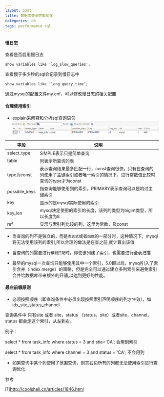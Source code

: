 ```yaml
---
layout: post
title: 数据库查询性能优化
categories: db
tags: performance sql
---
```


#### 慢日志
查看是否启用慢日志

    show variables like 'log_slow_queries';

查看慢于多少秒的sql会记录到慢日志中

    show variables like ‘long_query_time’;

通过mysql的配置文件my.cnf，可以修改慢日志的相关配置

#### 合理使用索引

*   explain来解释和分析sql查询语句
![explain](/images/database/explain.png)

|字段|说明|
|-|-|
|select_type|SIMPLE表示只是简单查询|
|table|列表示所查询的表|
|type为const|表示查询结果最多匹配一行，const查询很快，只有在查询的列使用了主键索引或者唯一索引的情况下，进行常数值比较时查询的type才为const|
|possible_keys|指查询能够使用到的索引，PRIMARY表示查询可以是哟过主键索引|
|key|显示的是mysql实际使用的索引|
|key_len|mysql决定使用的索引的长度，该列的类型为bigint类型，所以长度为8|
|ref|显示与索引列比较的列，这里为常数，及const|

*   当查询的列不是独立的，而是`表达式`或者`函数`的一部分时，这种情况下，mysql将无法使用该列的索引,所以合理的做法是在查之前,就计算出该值

*   当查询的列需要进行`模糊匹配`时，即使该列建了索引，也需要进行全表扫描

*   最早的mysql一次查询只能够使用其中一个索引，5.0即以后，mysql引入了索引合并（index merge）的策略，但是完全可以通过建立多列索引来避免索引合并给数据库带来额外的开销,以达到更好的性能。

#### 最左前缀原则

*   必须按照顺序（即查询条件中必须出现按照索引声明顺序的列才生效），如idx_site_status_channel

查询条件中 只有site 或者  site，status （status，site）或者site，channel，status 都会走这个索引，从左到右。

例子：

select * from task_info where status = 3 and stie='CA'; 会用到索引

select * from task_info where channel = 3 and status = 'CA'; 不会用到

*   如果查询中某个列使用了范围查询，则其右边所有的列都无法使用索引进行查询优化
    
参考

[1]<http://coolshell.cn/articles/1846.html>
